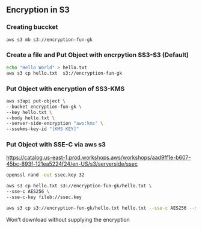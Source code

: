 ## Encryption in S3

### Creating buccket
```sh
aws s3 mb s3://encryption-fun-gk
```

### Create a file and Put Object with encrpytion SS3-S3 (Default)

```sh
echo "Hello World" > hello.txt
aws s3 cp hello.txt  s3://encryption-fun-gk
```

### Put Object with encryption of SS3-KMS

```sh
aws s3api put-object \
--bucket encryption-fun-gk \
--key hello.txt \
--body hello.txt \
--server-side-encryption "aws:kms" \
--ssekms-key-id "[KMS KEY]"
```
### Put Object with SSE-C via aws s3

https://catalog.us-east-1.prod.workshops.aws/workshops/aad9ff1e-b607-45bc-893f-121ea5224f24/en-US/s3/serverside/ssec

```sh
openssl rand -out ssec.key 32

aws s3 cp hello.txt s3://encryption-fun-gk/hello.txt \
--sse-c AES256 \
--sse-c-key fileb://ssec.key

aws s3 cp s3://encryption-fun-gk/hello.txt hello.txt --sse-c AES256 --sse-c-key fileb://ssec.key
```
Won't download without supplying the encryption
